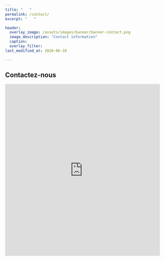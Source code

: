 ```yaml
---
title: "   "
permalink: /contact/
excerpt: "   "

header:
  overlay_image: /assets/images/banner/banner-contact.png
  image_description: "Contact information"
  caption: 
  overlay_filter: 
last_modified_at: 2020-06-18

---
```



## Contactez-nous

<iframe title="Embedded Wufoo Form"
height="557"
allowTransparency="true"
frameborder="0"
scrolling="no"
style="width:100%;border:none"
src="https://lf2l.wufoo.com/embed/q43fp030ibu2xp/">
<a href="https://lf2l.wufoo.com/forms/q43fp030ibu2xp/">
</a>
</iframe>
                                                  
                                              
